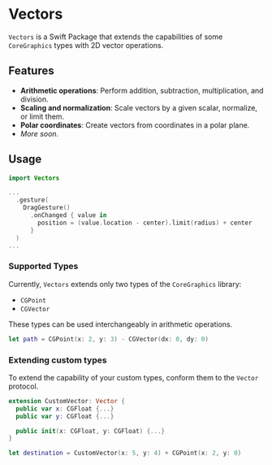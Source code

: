 # Vectors

`Vectors` is a Swift Package that extends the capabilities of some `CoreGraphics` types with 2D vector operations.

## Features
- **Arithmetic operations**: Perform addition, subtraction, multiplication, and division.
- **Scaling and normalization**: Scale vectors by a given scalar, normalize, or limit them.
- **Polar coordinates**: Create vectors from coordinates in a polar plane.
- *More soon*.

## Usage

```swift
import Vectors

...
  .gesture(
    DragGesture()
      .onChanged { value in
        position = (value.location - center).limit(radius) + center
      }
  )
...
```

### Supported Types
Currently, `Vectors` extends only two types of the `CoreGraphics` library:
- `CGPoint`
- `CGVector`

These types can be used interchangeably in arithmetic operations.
```swift
let path = CGPoint(x: 2, y: 3) - CGVector(dx: 0, dy: 0)
```

### Extending custom types
To extend the capability of your custom types, conform them to the `Vector` protocol.

```swift
extension CustomVector: Vector {
  public var x: CGFloat {...}
  public var y: CGFloat {...}

  public init(x: CGFloat, y: CGFloat) {...}
}
```

```swift
let destination = CustomVector(x: 5, y: 4) + CGPoint(x: 2, y: 0)
```
